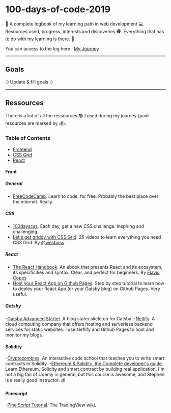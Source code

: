 # 100-days-of-code-2019

📖 A complete logbook of my learning path in web development 💻. Resources used, progress, interests and discoveries 🕵. Everything that has to do with my learning is there. 📖

You can access to the log here : [My Journey](LOG.md)

---
## Goals

⏱ Update & fill goals ⏱

---
## Ressources

There is a list of all the ressources 📚  I used during my journey (paid resources are marked by 💰).

### Table of Contents

- [Frontend](#Front)
- [CSS Grid](#css-grid)
- [React](#react)

#### Front

##### General

- [FreeCodeCamp](https://www.freecodecamp.com). Learn to code, for free. Probably the best place over the internet. Really.

##### CSS

- [100dayscss](https://100dayscss.com). Each day, get a new CSS challenge. Inspiring and challenging.
- [Let's get griddy with CSS Grid](https://cssgrid.io). 25 videos to learn everything you need CSS Grid. By [@wesboss](https://twitter.com/wesbos).

##### React

- [The React Handbook](https://reacthandbook.com). An ebook that presents React and its ecosystem, its specificities and syntax. Clear, and perfect for beginners. By [Flavio Copes](https://twitter.com/flaviocopes)
- [Host your React App on Github Pages](https://itnext.io/so-you-want-to-host-your-single-age-react-app-on-github-pages-a826ab01e48). Step by step tutorial to learn how to deploy your React App (or your Gatsby blog) on Github Pages. Very useful.

##### Gatsby

-[Gatsby Advanced Starter](https://github.com/Vagr9K/gatsby-advanced-starter). A blog stater skeleton for Gatsby.
-[Netlify](https://www.netlify.com/). A cloud computing company that offers hosting and serverless backend services for static websites. I use Neflify and Github Pages to host and monitor my blogs.

#### Solidity 
-[Cryptozombies](https://cryptozombies.io/). An interactive code school that teaches you to write smart contracts in Solidity. 
-[Ethereum & Solidity, the Complete developer's guide](https://www.udemy.com/ethereum-and-solidity-the-complete-developers-guide/). Learn Ethereum, Solidity and smart contract by building real application. I'm not a big fan of Udemy in general, but this course is awesome, and Stephen is a really good instructor. 💰

#### Pinescript

-[Pine Script Tutorial](https://www.tradingview.com/wiki/Pine_Script_Tutorial). The TradingView wiki.




